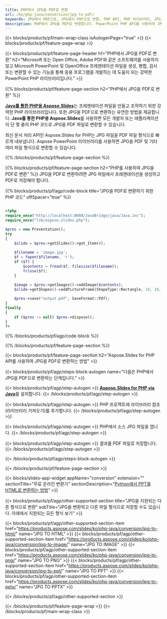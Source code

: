 ```yaml
---
title: PHP에서 JPG을 PDF로 변환
url: /ko/php-java/conversion/jpg-to-pdf/
keywords: JPG에서 PDF으로, JPG에서 PDF으로 변환, PHP API, PHP 라이브러리, JPG, PDF
description: PHP에서 JPG을 PDF로 변환합니다. PowerPoint PHP API를 사용하여 JPG 파일을 PDF 파일로 변환
---
```


{{< blocks/products/pf/main-wrap-class isAutogenPage="true" >}}
{{< blocks/products/pf/feature-page-wrap >}}

{{< blocks/products/pf/feature-page-header h1="PHP에서 JPG을 PDF로 변환" h2="Microsoft 또는 Open Office, Adobe PDF와 같은 소프트웨어를 사용하지 않고 Microsoft PowerPoint 및 OpenOffice 프레젠테이션 파일을 생성, 병합, 검사 또는 변환할 수 있는 기능을 통해 응용 프로그램을 개발하는 데 도움이 되는 강력한 PowerPoint PHP 라이브러리입니다." >}}

{{% blocks/products/pf/feature-page-section h2="PHP에서 JPG을 PDF로 변환" %}}

[**Java를 통한 PHP용 Aspose.Slides**](https://products.aspose.com/slides/ko/php-java/)는 프레젠테이션 파일을 만들고 조작하기 위한 강력한 PHP 라이브러리입니다. 또한 JPG을 PDF으로 변환하는 유연한 방법을 제공합니다. **Java를 통한 PHP용 Aspose.Slides**를 사용하면 모든 개발자 또는 애플리케이션이 단 몇 줄의 PHP 코드로 JPG을 PDF 파일로 변환할 수 있습니다.

최신 문서 처리 API인 Aspose.Slides for PHP는 JPG 파일을 PDF 파일 형식으로 빠르게 내보냅니다. Aspose PowerPoint 라이브러리를 사용하면 JPG을 PDF 및 기타 여러 파일 형식으로 변환할 수 있습니다.

{{% /blocks/products/pf/feature-page-section %}}

{{% blocks/products/pf/feature-page-section  h2="PHP를 사용하여 JPG을 PDF로 변환" %}}
JPG을 PDF로 변환하려면 JPG 파일에서 프레젠테이션을 생성하고 PDF로 저장해야 합니다.

{{% blocks/products/pf/agp/code-block title="JPG을 PDF로 변환하기 위한 PHP 코드" offSpacer="true" %}}

```php

<?php
require_once("http://localhost:8080/JavaBridge/java/Java.inc");
require_once("lib/aspose.slides.php");

$pres = new Presentation();
try
{
    $slide = $pres->getSlides()->get_Item(0);
    
    $filename = 'image.jpg';
    $f = fopen($filename, 'r');
    if ($f) {
        $contents = fread($f, filesize($filename));
        fclose($f);
    }
    
    $image = $pres->getImages()->addImage($contents);
    $slide->getShapes()->addPictureFrame(ShapeType::Rectangle, 10, 10, 100, 100, $image);

    $pres->save("output.pdf", SaveFormat::Pdf);
}
finally
{
    if ($pres != null) $pres->dispose();
}
?>
```


{{% /blocks/products/pf/agp/code-block %}}

{{% /blocks/products/pf/feature-page-section %}}

{{< blocks/products/pf/feature-page-section  h2="Aspose.Slides for PHP API를 사용하여 JPG을 PDF로 변환하는 방법" >}}

{{< blocks/products/pf/agp/steps-block-autogen name="다음은 PHP에서 JPG을 PDF으로 변환하는 단계입니다." >}}

{{< blocks/products/pf/agp/step-autogen >}}
[**Aspose.Slides for PHP via Java**](https://products.aspose.com/slides/ko/php-java/)를 설치합니다.
{{< /blocks/products/pf/agp/step-autogen >}}

{{< blocks/products/pf/agp/step-autogen >}}
PHP 프로젝트에 라이브러리 참조(라이브러리 가져오기)를 추가합니다.
{{< /blocks/products/pf/agp/step-autogen >}}

{{< blocks/products/pf/agp/step-autogen >}}
PHP에서 소스 JPG 파일을 엽니다.
{{< /blocks/products/pf/agp/step-autogen >}}

{{< blocks/products/pf/agp/step-autogen >}}
결과를 PDF 파일로 저장합니다.
{{< /blocks/products/pf/agp/step-autogen >}}

{{< /blocks/products/pf/agp/steps-block-autogen >}}

{{< /blocks/products/pf/feature-page-section >}}

{{< blocks/slides-app-widget  appName="conversion" extension="" sectionTitle="무료 온라인 변환기" sectionDescription="[Python에서 PPT를 HTML로 변환하는 방법](https://products.aspose.com/slides/ko/python-net/conversion/ppt-to-html/)" >}}

{{< blocks/products/pf/agp/other-supported-section title="JPG을 지원되는 다른 형식으로 변환" subTitle="JPG을 변환하고 다른 파일 형식으로 저장할 수도 있습니다. 아래에서 지원되는 모든 형식 보기" >}}

{{< blocks/products/pf/agp/other-supported-section-item href="https://products.aspose.com/slides/ko/php-java/conversion/jpg-to-html/" name="JPG TO HTML" >}}
{{< blocks/products/pf/agp/other-supported-section-item href="https://products.aspose.com/slides/ko/php-java/conversion/jpg-to-image/" name="JPG TO IMAGE" >}}
{{< blocks/products/pf/agp/other-supported-section-item href="https://products.aspose.com/slides/ko/php-java/conversion/jpg-to-png/" name="JPG TO PNG" >}}
{{< blocks/products/pf/agp/other-supported-section-item href="https://products.aspose.com/slides/ko/php-java/conversion/jpg-to-ppt/" name="JPG TO PPT" >}}
{{< blocks/products/pf/agp/other-supported-section-item href="https://products.aspose.com/slides/ko/php-java/conversion/jpg-to-pptx/" name="JPG TO PPTX" >}}


{{< /blocks/products/pf/agp/other-supported-section >}}

{{< /blocks/products/pf/feature-page-wrap >}}
{{< /blocks/products/pf/main-wrap-class >}}
